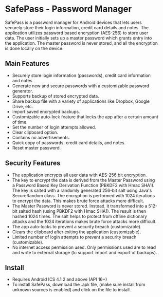 SafePass - Password Manager
========

SafePass is a password manager for Android devices that lets users securely store their login information, credit card details and notes. The application utilizes password based encryption (AES-256) to store user data. The user initially sets up a master password which grants entry into the application. The master password is never stored, and all the encryption is done locally on the device.

<h2>Main Features</h2>
<ul>
<li>Securely store login information (passwords), credit card information and notes. </li>
<li>Generate new and secure passwords with a customizable password generator. </li>
<li>Supports backup of stored  encrypted data. </li>
<li>Share backup file with a variety of applications like Dropbox, Google Drive, etc. </li>
<li>Import saved encrypted backups. </li>
<li>Customizable auto-lock feature that locks the app after a certain amount of time. </li>
<li>Set the number of login attempts allowed. </li>
<li>Clear clipboard option. </li>
<li>Contains no advertisements. </li>
<li>Quick copy of passwords, credit card details, and notes. </li>
<li>Reset master password. </li>
</ul>
 
<h2>Security Features</h2>
<ul>
<li>The application encrypts all user data with AES-256 bit encryption. </li>
<li>The key to encrypt the data is derived from the Master Password using a Password Based Key Derivation Function (PBKDF2 with Hmac SHA1). The key is salted with a randomly generated 256-bit salt using Java's SecureRandom class. The encryption is performed with 1024 iterations to encrypt the data. This makes brute force attacks more difficult. </li>
<li>The Master Password is never stored. Instead, it transformed into a 512-bit salted hash (using PBKDF2 with Hmac SHA1). The result is then hashed 1024 times. The salt helps to protect from offline dictionary attacks and the 1024 iterations makes brute force attacks more difficult. </li>
<li>The app auto-locks to prevent a security breach (customizable). </li>
<li>Clears the clipboard after exiting the application (customizable). </li>
<li>Limited number of login attempts to prevent a security breach (customizable). </li>
<li>No internet access permission used. Only permissions used are to read and write to external storage (to support import and export of backups). </li>
</ul>

<h2> Install </h2>
<ul>
<li>Requires Android ICS 4.1.2 and above (API 16+) </li>
<li>To install SafePass, download the .apk file, (make sure install from unknown sources is enabled) and click on the file to install. </li>
</ul>
